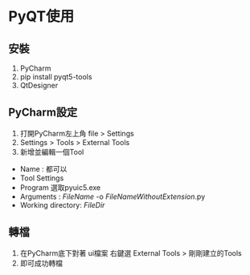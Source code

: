 # PyQT使用

## 安裝

1. PyCharm
2. pip install pyqt5-tools 
3. QtDesigner

## PyCharm設定
1. 打開PyCharm左上角 file > Settings
2. Settings > Tools > External Tools
3. 新增並編輯一個Tool
- Name : 都可以
- Tool Settings
- Program 選取pyuic5.exe
- Arguments : $FileName$ -o $FileNameWithoutExtension$.py
- Working directory: $FileDir$

## 轉檔
1. 在PyCharm底下對著 ui檔案 右鍵選 External Tools > 剛剛建立的Tools
2. 即可成功轉檔


